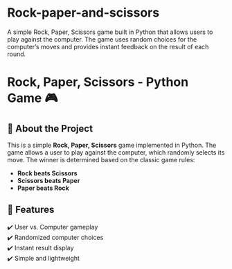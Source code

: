 # Rock-paper-and-scissors
A simple Rock, Paper, Scissors game built in Python that allows users to play against the computer. The game uses random choices for the computer’s moves and provides instant feedback on the result of each round.

# Rock, Paper, Scissors - Python Game 🎮

## 📌 About the Project
This is a simple **Rock, Paper, Scissors** game implemented in Python. The game allows a user to play against the computer, which randomly selects its move. The winner is determined based on the classic game rules:

- **Rock beats Scissors**
- **Scissors beats Paper**
- **Paper beats Rock**

## 🚀 Features
✔️ User vs. Computer gameplay  
✔️ Randomized computer choices  
✔️ Instant result display  
✔️ Simple and lightweight  

